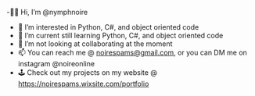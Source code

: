 -👋🏾 Hi, I’m @nymphnoire
- 👀 I’m interested in Python, C#, and object oriented code 
- 🌱 I’m current still learning Python, C#, and object oriented code
- 💞️ I’m not looking at collaborating at the moment
- 📫 You can reach me @ noirespams@gmail.com, or you can DM me on instagram @noireonline
- 🕹 Check out my projects on my website @ https://noirespams.wixsite.com/portfolio
